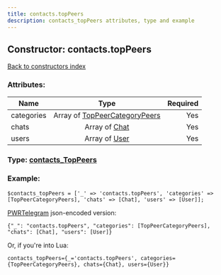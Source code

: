 ```yaml
---
title: contacts.topPeers
description: contacts_topPeers attributes, type and example
---
```

## Constructor: contacts.topPeers  
[Back to constructors index](index.md)



### Attributes:

| Name     |    Type       | Required |
|----------|:-------------:|---------:|
|categories|Array of [TopPeerCategoryPeers](../types/TopPeerCategoryPeers.md) | Yes|
|chats|Array of [Chat](../types/Chat.md) | Yes|
|users|Array of [User](../types/User.md) | Yes|



### Type: [contacts\_TopPeers](../types/contacts_TopPeers.md)


### Example:

```
$contacts_topPeers = ['_' => 'contacts.topPeers', 'categories' => [TopPeerCategoryPeers], 'chats' => [Chat], 'users' => [User]];
```  

[PWRTelegram](https://pwrtelegram.xyz) json-encoded version:

```
{"_": "contacts.topPeers", "categories": [TopPeerCategoryPeers], "chats": [Chat], "users": [User]}
```


Or, if you're into Lua:  


```
contacts_topPeers={_='contacts.topPeers', categories={TopPeerCategoryPeers}, chats={Chat}, users={User}}

```



